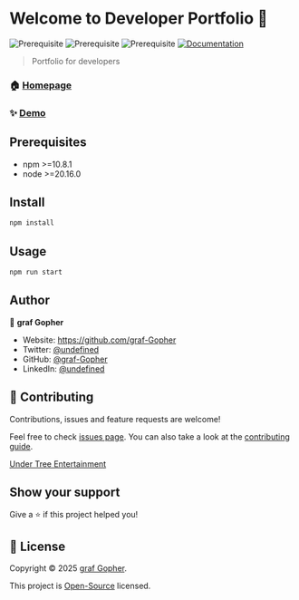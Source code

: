 
# Welcome to Developer Portfolio 👋
![Prerequisite](https://img.shields.io/badge/version-0.0.1-green.svg)
![Prerequisite](https://img.shields.io/badge/npm-%3E%3D10.8.1-blue.svg)
![Prerequisite](https://img.shields.io/badge/node-%3E%3D%2020.16.0-blue.svg)
[![Documentation](https://img.shields.io/badge/documentation-yes-brightgreen.svg)](https://github.com/graf-Gopher/portfolio.angular#readme)

> Portfolio for developers

### 🏠 [Homepage](https://xxx)

### ✨ [Demo](https://xxx)

## Prerequisites

- npm &gt;=10.8.1
- node &gt;=20.16.0

## Install

```sh
npm install
```

## Usage

```sh
npm run start
```

## Author

👤 **graf Gopher**

* Website: https://github.com/graf-Gopher
* Twitter: [@undefined](#)
* GitHub: [@graf-Gopher](https://github.com/graf-Gopher})
* LinkedIn: [@undefined](#)

## 🤝 Contributing

Contributions, issues and feature requests are welcome!

Feel free to check [issues page](https://github.com/graf-Gopher/portfolio.angular/issues). You can also take a look at the [contributing guide](https://github.com/graf-Gopher/portfolio.angular/blob/master/CONTRIBUTING.md).

[Under Tree Entertainment](https://under-tree-e.com)

## Show your support

Give a ⭐️ if this project helped you!

## 📝 License

Copyright © 2025 [graf Gopher](https://github.com/graf-Gopher).

This project is [Open-Source](https://github.com/graf-Gopher/portfolio.angular/blob/master/LICENSE) licensed.
